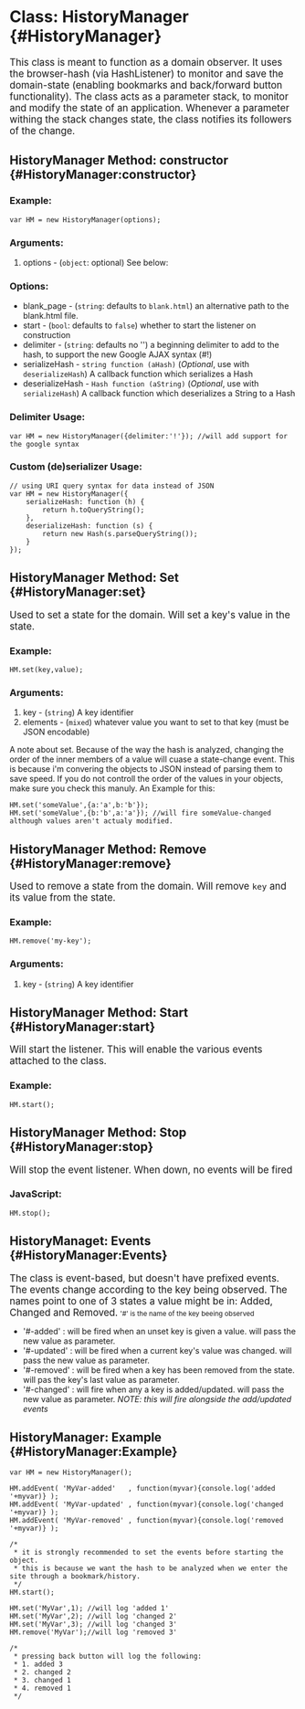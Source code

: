 Class: HistoryManager {#HistoryManager}
==========================================
<big>This class is meant to function as a domain observer. It uses the browser-hash (via HashListener) to monitor and save the domain-state (enabling bookmarks and back/forward button functionality). 
The class acts as a parameter stack, to monitor and modify the state of an application. Whenever a parameter withing the stack changes state, the class notifies its followers of the change.</big>

HistoryManager Method: constructor {#HistoryManager:constructor}
----------------------------------
### Example:

	var HM = new HistoryManager(options);

### Arguments:

1. options - (`object`: optional) See below:

### Options:

* blank_page - (`string`: defaults to `blank.html`) an alternative path to the blank.html file. 
* start - (`bool`: defaults to `false`) whether to start the listener on construction
* delimiter - (`string`: defaults no '') a beginning delimiter to add to the hash, to support the new Google AJAX syntax (#!)
* serializeHash - `string function (aHash)` (_Optional_, use with `deserializeHash`) A callback function which serializes a Hash
* deserializeHash - `Hash function (aString)` (_Optional_, use with `serializeHash`) A callback function which deserializes a String to a Hash

### Delimiter Usage:
	var HM = new HistoryManager({delimiter:'!'}); //will add support for the google syntax

### Custom (de)serializer Usage:
	// using URI query syntax for data instead of JSON
	var HM = new HistoryManager({
		serializeHash: function (h) {
			return h.toQueryString();
		},
		deserializeHash: function (s) {
			return new Hash(s.parseQueryString());
		}
	});

HistoryManager Method: Set {#HistoryManager:set}
---------------------------
<big>Used to set a state for the domain. Will set a key's value in the state.</big>

### Example:

	HM.set(key,value);

### Arguments:

1. key - (`string`) A key identifier
2. elements - (`mixed`) whatever value you want to set to that key (must be JSON encodable)

A note about set. Because of the way the hash is analyzed, changing the order of the inner members of a value will cuase a state-change event. 
This is because i'm convering the objects to JSON instead of parsing them to save speed.
If you do not controll the order of the values in your objects, make sure you check this manuly.
An Example for this:

	HM.set('someValue',{a:'a',b:'b'});
	HM.set('someValue',{b:'b',a:'a'}); //will fire someValue-changed although values aren't actualy modified. 

HistoryManager Method: Remove {#HistoryManager:remove}
-----------------------------
<big>Used to remove a state from the domain. Will remove `key` and its value from the state.</big>

### Example:

	HM.remove('my-key');

### Arguments:

1. key - (`string`) A key identifier

HistoryManager Method: Start {#HistoryManager:start}
----------------------------
<big>Will start the listener. This will enable the various events attached to the class.</big>

### Example:

	HM.start();

HistoryManager Method: Stop {#HistoryManager:stop}
---------------------------
<big>Will stop the event listener. When down, no events will be fired</big>

### JavaScript:

	HM.stop();
	
HistoryManaget: Events {#HistoryManager:Events}
-------
<big>The class is event-based, but doesn't have prefixed events. The events change according to the key being observed. 
The names point to one of 3 states a value might be in: Added, Changed and Removed.</big>
<small>'#' is the name of the key beeing observed</small>

  * '#-added' : will be fired when an unset key is given a value. will pass the new value as parameter.
  * '#-updated' : will be fired when a current key's value was changed. will pass the new value as parameter.
  * '#-removed' : will be fired when a key has been removed from the state. will pas the key's last value as parameter.
  * '#-changed' : will fire when any a key is added/updated. will pass the new value as parameter. *NOTE: this will fire alongside the add/updated events*
  
HistoryManager: Example {#HistoryManager:Example}
--------

	var HM = new HistoryManager();
	
	HM.addEvent( 'MyVar-added'   , function(myvar){console.log('added '+myvar)} );
	HM.addEvent( 'MyVar-updated' , function(myvar){console.log('changed '+myvar)} );
	HM.addEvent( 'MyVar-removed' , function(myvar){console.log('removed '+myvar)} );
	
	/*
	 * it is strongly recommended to set the events before starting the object.
	 * this is because we want the hash to be analyzed when we enter the site through a bookmark/history.
	 */
	HM.start();
	
	HM.set('MyVar',1); //will log 'added 1'
	HM.set('MyVar',2); //will log 'changed 2'
	HM.set('MyVar',3); //will log 'changed 3'
	HM.remove('MyVar');//will log 'removed 3'
	
	/* 
	 * pressing back button will log the following:
	 * 1. added 3
	 * 2. changed 2
	 * 3. changed 1
	 * 4. removed 1
	 */
